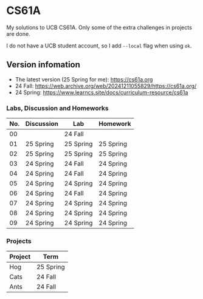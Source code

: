 # CS61A
My solutions to UCB CS61A.  Only some of the extra challenges in projects are done.

I do not have a UCB student account, so I add `--local` flag when using `ok`.

## Version infomation
- The latest version (25 Spring for me): https://cs61a.org 
- 24 Fall: https://web.archive.org/web/20241211055829/https://cs61a.org/
- 24 Spring: https://www.learncs.site/docs/curriculum-resource/cs61a


### Labs, Discussion and Homeworks

| No.| Discussion | Lab       | Homework  |
|----|------------|-----------|-----------|
| 00 |            | 24 Fall   |           |
| 01 | 25 Spring  | 25 Spring | 25 Spring |
| 02 | 25 Spring  | 25 Spring | 25 Spring |
| 03 | 24 Spring  | 24 Fall   | 24 Spring |
| 04 | 24 Spring  | 24 Fall   | 24 Spring |
| 05 | 24 Spring  | 24 Spring | 24 Spring |
| 06 | 24 Spring  | 24 Fall   | 24 Spring |
| 07 | 24 Spring  | 24 Spring | 24 Spring |
| 08 | 24 Spring  | 24 Spring | 24 Spring |
| 09 | 24 Spring  | 24 Spring | 24 Spring |


### Projects
| Project | Term      |
|---------|-----------|
|  Hog    | 25 Spring | 
|  Cats   | 24 Fall   |
|  Ants   | 24 Fall   |
